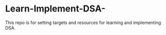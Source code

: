 # Learn-Implement-DSA-
This repo is for setting targets and resources for learning and implementing DSA.
